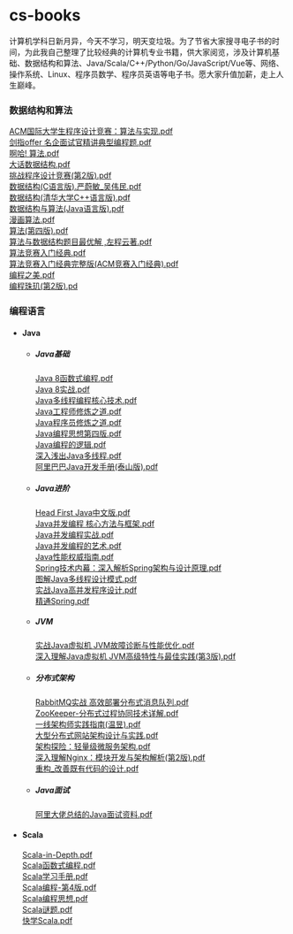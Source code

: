 # cs-books
计算机学科日新月异，今天不学习，明天变垃圾。为了节省大家搜寻电子书的时间，为此我自己整理了比较经典的计算机专业书籍，供大家阅览，涉及计算机基础、数据结构和算法、Java/Scala/C++/Python/Go/JavaScript/Vue等、网络、操作系统、Linux、程序员数学、程序员英语等电子书。愿大家升值加薪，走上人生巅峰。<br>

### 数据结构和算法
[ACM国际大学生程序设计竞赛：算法与实现.pdf](https://github.com/HangboQuan/cs-books/blob/master/algorithm/ACM%E5%9B%BD%E9%99%85%E5%A4%A7%E5%AD%A6%E7%94%9F%E7%A8%8B%E5%BA%8F%E8%AE%BE%E8%AE%A1%E7%AB%9E%E8%B5%9B%EF%BC%9A%E7%AE%97%E6%B3%95%E4%B8%8E%E5%AE%9E%E7%8E%B0.pdf)<br>
[剑指offer 名企面试官精讲典型编程题.pdf](https://github.com/HangboQuan/cs-books/blob/master/algorithm/%E5%89%91%E6%8C%87offer%20%E5%90%8D%E4%BC%81%E9%9D%A2%E8%AF%95%E5%AE%98%E7%B2%BE%E8%AE%B2%E5%85%B8%E5%9E%8B%E7%BC%96%E7%A8%8B%E9%A2%98.pdf)<br>
[啊哈! 算法.pdf](https://github.com/HangboQuan/cs-books/blob/master/algorithm/%E5%95%8A%E5%93%88%EF%BC%81%E7%AE%97%E6%B3%95.pdf)<br>
[大话数据结构.pdf](https://github.com/HangboQuan/cs-books/blob/master/algorithm/%E5%A4%A7%E8%AF%9D%E6%95%B0%E6%8D%AE%E7%BB%93%E6%9E%84.pdf)<br>
[挑战程序设计竞赛(第2版).pdf](https://github.com/HangboQuan/cs-books/blob/master/algorithm/%E6%8C%91%E6%88%98%E7%A8%8B%E5%BA%8F%E8%AE%BE%E8%AE%A1%E7%AB%9E%E8%B5%9B(%E7%AC%AC2%E7%89%88).pdf)<br>
[数据结构(C语言版).严蔚敏_吴伟民.pdf](https://github.com/HangboQuan/cs-books/blob/master/algorithm/%E6%95%B0%E6%8D%AE%E7%BB%93%E6%9E%84(C%E8%AF%AD%E8%A8%80%E7%89%88).%E4%B8%A5%E8%94%9A%E6%95%8F_%E5%90%B4%E4%BC%9F%E6%B0%91.pdf)<br>
[数据结构(清华大学C++语言版).pdf](https://github.com/HangboQuan/cs-books/blob/master/algorithm/%E6%95%B0%E6%8D%AE%E7%BB%93%E6%9E%84(%E6%B8%85%E5%8D%8E%E5%A4%A7%E5%AD%A6C%2B%2B%E8%AF%AD%E8%A8%80%E7%89%88).pdf)<br>
[数据结构与算法(Java语言版).pdf](https://github.com/HangboQuan/cs-books/blob/master/algorithm/%E6%95%B0%E6%8D%AE%E7%BB%93%E6%9E%84%E4%B8%8E%E7%AE%97%E6%B3%95(Java%E8%AF%AD%E8%A8%80%E7%89%88).pdf)<br>
[漫画算法.pdf](https://github.com/HangboQuan/cs-books/blob/master/algorithm/%E6%BC%AB%E7%94%BB%E7%AE%97%E6%B3%95.pdf)<br>
[算法(第四版).pdf](https://github.com/HangboQuan/cs-books/blob/master/algorithm/%E7%AE%97%E6%B3%95(%E7%AC%AC%E5%9B%9B%E7%89%88).pdf)<br>
[算法与数据结构题目最优解 ,左程云著.pdf](https://github.com/HangboQuan/cs-books/blob/master/algorithm/%E7%AE%97%E6%B3%95%E4%B8%8E%E6%95%B0%E6%8D%AE%E7%BB%93%E6%9E%84%E9%A2%98%E7%9B%AE%E6%9C%80%E4%BC%98%E8%A7%A3%20%2C%E5%B7%A6%E7%A8%8B%E4%BA%91%E8%91%97.pdf)<br>
[算法竞赛入门经典.pdf](https://github.com/HangboQuan/cs-books/blob/master/algorithm/%E7%AE%97%E6%B3%95%E7%AB%9E%E8%B5%9B%E5%85%A5%E9%97%A8%E7%BB%8F%E5%85%B8.pdf)<br>
[算法竞赛入门经典完整版(ACM竞赛入门经典).pdf](https://github.com/HangboQuan/cs-books/blob/master/algorithm/%E7%AE%97%E6%B3%95%E7%AB%9E%E8%B5%9B%E5%85%A5%E9%97%A8%E7%BB%8F%E5%85%B8%E5%AE%8C%E6%95%B4%E7%89%88(ACM%E7%AB%9E%E8%B5%9B%E5%85%A5%E9%97%A8%E7%BB%8F%E5%85%B8).pdf)<br>
[编程之美.pdf](https://github.com/HangboQuan/cs-books/blob/master/algorithm/%E7%BC%96%E7%A8%8B%E4%B9%8B%E7%BE%8E.pdf)<br>
[编程珠玑(第2版).pd](https://github.com/HangboQuan/cs-books/blob/master/algorithm/%E7%BC%96%E7%A8%8B%E7%8F%A0%E7%8E%91(%E7%AC%AC2%E7%89%88).pdf)<br>

### 编程语言
- #### Java
    - ##### Java基础
      [Java 8函数式编程.pdf](https://github.com/HangboQuan/cs-books/blob/master/code-language/java/base/Java%208%E5%87%BD%E6%95%B0%E5%BC%8F%E7%BC%96%E7%A8%8B.pdf)<br>
      [Java 8实战.pdf](https://github.com/HangboQuan/cs-books/blob/master/code-language/java/base/Java%208%E5%AE%9E%E6%88%98.pdf)<br>
      [Java多线程编程核心技术.pdf](https://github.com/HangboQuan/cs-books/blob/master/code-language/java/base/Java%E5%A4%9A%E7%BA%BF%E7%A8%8B%E7%BC%96%E7%A8%8B%E6%A0%B8%E5%BF%83%E6%8A%80%E6%9C%AF.pdf)<br>
      [Java工程师修炼之道.pdf](https://github.com/HangboQuan/cs-books/blob/master/code-language/java/base/Java%E5%B7%A5%E7%A8%8B%E5%B8%88%E4%BF%AE%E7%82%BC%E4%B9%8B%E9%81%93.pdf)<br>
      [Java程序员修炼之道.pdf](https://github.com/HangboQuan/cs-books/blob/master/code-language/java/base/Java%E7%A8%8B%E5%BA%8F%E5%91%98%E4%BF%AE%E7%82%BC%E4%B9%8B%E9%81%93.pdf)<br>
      [Java编程思想第四版.pdf](https://github.com/HangboQuan/cs-books/blob/master/code-language/java/base/Java%E7%BC%96%E7%A8%8B%E6%80%9D%E6%83%B3%E7%AC%AC%E5%9B%9B%E7%89%88.pdf)<br>
      [Java编程的逻辑.pdf](https://github.com/HangboQuan/cs-books/blob/master/code-language/java/base/Java%E7%BC%96%E7%A8%8B%E7%9A%84%E9%80%BB%E8%BE%91.pdf)<br>
      [深入浅出Java多线程.pdf](https://github.com/HangboQuan/cs-books/blob/master/code-language/java/base/%E6%B7%B1%E5%85%A5%E6%B5%85%E5%87%BAJava%E5%A4%9A%E7%BA%BF%E7%A8%8B.pdf)<br>
      [阿里巴巴Java开发手册(泰山版).pdf](https://github.com/HangboQuan/cs-books/blob/master/code-language/java/base/%E9%98%BF%E9%87%8C%E5%B7%B4%E5%B7%B4Java%E5%BC%80%E5%8F%91%E6%89%8B%E5%86%8C(%E6%B3%B0%E5%B1%B1%E7%89%88).pdf)<br>
  - ##### Java进阶
    [Head First Java中文版.pdf](https://github.com/HangboQuan/cs-books/blob/master/code-language/java/advance/Head%20First%20Java%E4%B8%AD%E6%96%87%E7%89%88.pdf)<br>
    [Java并发编程 核心方法与框架.pdf](https://github.com/HangboQuan/cs-books/blob/master/code-language/java/advance/Java%E5%B9%B6%E5%8F%91%E7%BC%96%E7%A8%8B%20%E6%A0%B8%E5%BF%83%E6%96%B9%E6%B3%95%E4%B8%8E%E6%A1%86%E6%9E%B6.pdf)<br>
    [Java并发编程实战.pdf](https://github.com/HangboQuan/cs-books/blob/master/code-language/java/advance/Java%E5%B9%B6%E5%8F%91%E7%BC%96%E7%A8%8B%E5%AE%9E%E6%88%98.pdf)<br>
    [Java并发编程的艺术.pdf](https://github.com/HangboQuan/cs-books/blob/master/code-language/java/advance/Java%E5%B9%B6%E5%8F%91%E7%BC%96%E7%A8%8B%E7%9A%84%E8%89%BA%E6%9C%AF.pdf)<br>
    [Java性能权威指南.pdf](https://github.com/HangboQuan/cs-books/blob/master/code-language/java/advance/Java%E6%80%A7%E8%83%BD%E6%9D%83%E5%A8%81%E6%8C%87%E5%8D%97.pdf)<br>
    [Spring技术内幕：深入解析Spring架构与设计原理.pdf](https://github.com/HangboQuan/cs-books/blob/master/code-language/java/advance/Spring%E6%8A%80%E6%9C%AF%E5%86%85%E5%B9%95%EF%BC%9A%E6%B7%B1%E5%85%A5%E8%A7%A3%E6%9E%90Spring%E6%9E%B6%E6%9E%84%E4%B8%8E%E8%AE%BE%E8%AE%A1%E5%8E%9F%E7%90%86.pdf)<br>
    [图解Java多线程设计模式.pdf](https://github.com/HangboQuan/cs-books/blob/master/code-language/java/advance/%E5%9B%BE%E8%A7%A3Java%E5%A4%9A%E7%BA%BF%E7%A8%8B%E8%AE%BE%E8%AE%A1%E6%A8%A1%E5%BC%8F.pdf)<br>
    [实战Java高并发程序设计.pdf](https://github.com/HangboQuan/cs-books/blob/master/code-language/java/advance/%E5%AE%9E%E6%88%98Java%E9%AB%98%E5%B9%B6%E5%8F%91%E7%A8%8B%E5%BA%8F%E8%AE%BE%E8%AE%A1.pdf)<br>
    [精通Spring.pdf](https://github.com/HangboQuan/cs-books/blob/master/code-language/java/advance/%E7%B2%BE%E9%80%9ASpring.pdf)<br>
  - ##### JVM
    [实战Java虚拟机 JVM故障诊断与性能优化.pdf](https://github.com/HangboQuan/cs-books/blob/master/code-language/java/jvm/%E5%AE%9E%E6%88%98Java%E8%99%9A%E6%8B%9F%E6%9C%BA%20%20JVM%E6%95%85%E9%9A%9C%E8%AF%8A%E6%96%AD%E4%B8%8E%E6%80%A7%E8%83%BD%E4%BC%98%E5%8C%96.pdf)<br>
    [深入理解Java虚拟机 JVM高级特性与最佳实践(第3版).pdf](https://github.com/HangboQuan/cs-books/blob/master/code-language/java/jvm/%E6%B7%B1%E5%85%A5%E7%90%86%E8%A7%A3Java%E8%99%9A%E6%8B%9F%E6%9C%BA%20JVM%E9%AB%98%E7%BA%A7%E7%89%B9%E6%80%A7%E4%B8%8E%E6%9C%80%E4%BD%B3%E5%AE%9E%E8%B7%B5(%E7%AC%AC3%E7%89%88).pdf)<br>
  - ##### 分布式架构
    [RabbitMQ实战 高效部署分布式消息队列.pdf](https://github.com/HangboQuan/cs-books/blob/master/code-language/java/microservice-architecture/RabbitMQ%E5%AE%9E%E6%88%98%20%E9%AB%98%E6%95%88%E9%83%A8%E7%BD%B2%E5%88%86%E5%B8%83%E5%BC%8F%E6%B6%88%E6%81%AF%E9%98%9F%E5%88%97.pdf)<br>
    [ZooKeeper-分布式过程协同技术详解.pdf](https://github.com/HangboQuan/cs-books/blob/master/code-language/java/microservice-architecture/ZooKeeper-%E5%88%86%E5%B8%83%E5%BC%8F%E8%BF%87%E7%A8%8B%E5%8D%8F%E5%90%8C%E6%8A%80%E6%9C%AF%E8%AF%A6%E8%A7%A3.pdf)<br>
    [一线架构师实践指南(温昱).pdf](https://github.com/HangboQuan/cs-books/blob/master/code-language/java/microservice-architecture/%E4%B8%80%E7%BA%BF%E6%9E%B6%E6%9E%84%E5%B8%88%E5%AE%9E%E8%B7%B5%E6%8C%87%E5%8D%97(%E6%B8%A9%E6%98%B1).pdf)<br>
    [大型分布式网站架构设计与实践.pdf](https://github.com/HangboQuan/cs-books/blob/master/code-language/java/microservice-architecture/%E5%A4%A7%E5%9E%8B%E5%88%86%E5%B8%83%E5%BC%8F%E7%BD%91%E7%AB%99%E6%9E%B6%E6%9E%84%E8%AE%BE%E8%AE%A1%E4%B8%8E%E5%AE%9E%E8%B7%B5.pdf)<br>
    [架构探险：轻量级微服务架构.pdf](https://github.com/HangboQuan/cs-books/blob/master/code-language/java/microservice-architecture/%E6%9E%B6%E6%9E%84%E6%8E%A2%E9%99%A9%EF%BC%9A%E8%BD%BB%E9%87%8F%E7%BA%A7%E5%BE%AE%E6%9C%8D%E5%8A%A1%E6%9E%B6%E6%9E%84.pdf)<br>
    [深入理解Nginx：模块开发与架构解析(第2版).pdf](https://github.com/HangboQuan/cs-books/blob/master/code-language/java/microservice-architecture/%E6%B7%B1%E5%85%A5%E7%90%86%E8%A7%A3Nginx%EF%BC%9A%E6%A8%A1%E5%9D%97%E5%BC%80%E5%8F%91%E4%B8%8E%E6%9E%B6%E6%9E%84%E8%A7%A3%E6%9E%90(%E7%AC%AC2%E7%89%88).pdf)<br>
    [重构_改善既有代码的设计.pdf](https://github.com/HangboQuan/cs-books/blob/master/code-language/java/microservice-architecture/%E9%87%8D%E6%9E%84_%E6%94%B9%E5%96%84%E6%97%A2%E6%9C%89%E4%BB%A3%E7%A0%81%E7%9A%84%E8%AE%BE%E8%AE%A1.pdf)<br>
  - ##### Java面试
    [阿里大佬总结的Java面试资料.pdf](https://github.com/HangboQuan/cs-books/blob/master/code-language/java/interview/%E9%98%BF%E9%87%8C%E5%A4%A7%E4%BD%AC%E6%80%BB%E7%BB%93%E7%9A%84Java%E9%9D%A2%E8%AF%95%E8%B5%84%E6%96%99.pdf)<br>
- #### Scala
  [Scala-in-Depth.pdf](https://github.com/HangboQuan/cs-books/blob/master/code-language/scala/Scala-in-Depth.pdf)<br>
  [Scala函数式编程.pdf](https://github.com/HangboQuan/cs-books/blob/master/code-language/scala/Scala%E5%87%BD%E6%95%B0%E5%BC%8F%E7%BC%96%E7%A8%8B.pdf)<br>
  [Scala学习手册.pdf](https://github.com/HangboQuan/cs-books/blob/master/code-language/scala/Scala%E5%AD%A6%E4%B9%A0%E6%89%8B%E5%86%8C.pdf)<br>
  [Scala编程-第4版.pdf](https://github.com/HangboQuan/cs-books/blob/master/code-language/scala/Scala%E7%BC%96%E7%A8%8B-%E7%AC%AC4%E7%89%88.pdf)<br>
  [Scala编程思想.pdf](https://github.com/HangboQuan/cs-books/blob/master/code-language/scala/Scala%E7%BC%96%E7%A8%8B%E6%80%9D%E6%83%B3.pdf)<br>
  [Scala谜题.pdf](https://github.com/HangboQuan/cs-books/blob/master/code-language/scala/Scala%E8%B0%9C%E9%A2%98.pdf)<br>
  [快学Scala.pdf](https://github.com/HangboQuan/cs-books/blob/master/code-language/scala/%E5%BF%AB%E5%AD%A6Scala.pdf)<br>

